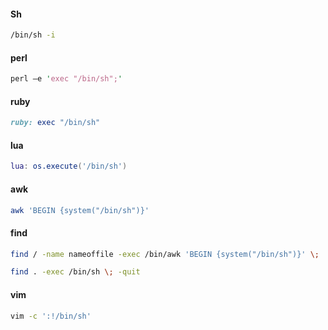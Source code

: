 #### Sh

```sh
/bin/sh -i
```

#### perl

```perl
perl —e 'exec "/bin/sh";'
```

#### ruby

```ruby
ruby: exec "/bin/sh"
```

#### lua

```lua
lua: os.execute('/bin/sh')
```

#### awk

```bash
awk 'BEGIN {system("/bin/sh")}'
```

#### find

```bash
find / -name nameoffile -exec /bin/awk 'BEGIN {system("/bin/sh")}' \;
```

```bash
find . -exec /bin/sh \; -quit
```

#### vim

```bash
vim -c ':!/bin/sh'
```

